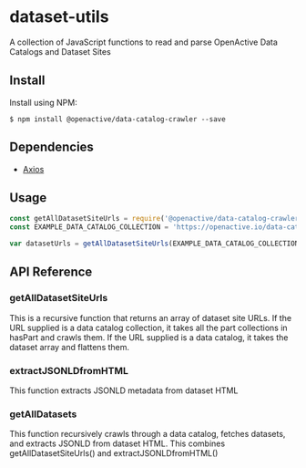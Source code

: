 # dataset-utils
A collection of JavaScript functions to read and parse OpenActive Data Catalogs and Dataset Sites

## Install

Install using NPM:
```
$ npm install @openactive/data-catalog-crawler --save
```

## Dependencies
- [Axios](https://github.com/axios/axios)

## Usage

```js
const getAllDatasetSiteUrls = require('@openactive/data-catalog-crawler');
const EXAMPLE_DATA_CATALOG_COLLECTION = 'https://openactive.io/data-catalogs/data-catalog-collection.jsonld';

var datasetUrls = getAllDatasetSiteUrls(EXAMPLE_DATA_CATALOG_COLLECTION);
```

## API Reference
### getAllDatasetSiteUrls
 This is a recursive function that returns an array of dataset site URLs.
 If the URL supplied is a data catalog collection, it takes all the part collections in hasPart and crawls them.
 If the URL supplied is a data catalog, it takes the dataset array and flattens them. 

### extractJSONLDfromHTML
This function extracts JSONLD metadata from dataset HTML
### getAllDatasets
This function recursively crawls through a data catalog, fetches datasets, and extracts JSONLD from dataset HTML.
This combines getAllDatasetSiteUrls() and extractJSONLDfromHTML()
